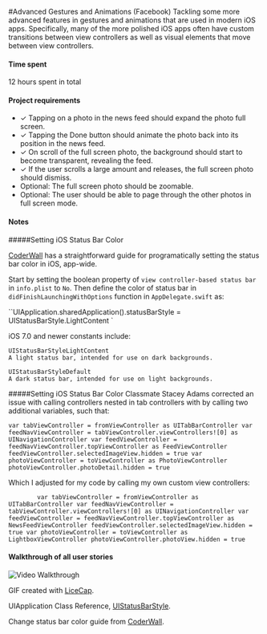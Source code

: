 #Advanced Gestures and Animations (Facebook)
Tackling some more advanced features in gestures and animations that are used in modern iOS apps. Specifically, many of the more polished iOS apps often have custom transitions between view controllers as well as visual elements that move between view controllers.

#### Time spent
12 hours spent in total

#### Project requirements
* ✓ Tapping on a photo in the news feed should expand the photo full screen.
* ✓ Tapping the Done button should animate the photo back into its position in the news feed.
* ✓ On scroll of the full screen photo, the background should start to become transparent, revealing the feed.
* ✓ If the user scrolls a large amount and releases, the full screen photo should dismiss.
* Optional: The full screen photo should be zoomable.
* Optional: The user should be able to page through the other photos in full screen mode.


#### Notes
#####Setting iOS Status Bar Color

[CoderWall](https://coderwall.com/p/dyqrfa/customize-navigation-bar-appearance-with-swift) has a straightforward guide for programatically setting the status bar color in iOS, app-wide.

Start by setting the boolean property of `view controller-based status bar`  in  `info.plist` to `No`. Then define the color of status bar in `didFinishLaunchingWithOptions` function in `AppDelegate.swift` as:

``UIApplication.sharedApplication().statusBarStyle = UIStatusBarStyle.LightContent
`

iOS 7.0 and newer constants include:

	UIStatusBarStyleLightContent
	A light status bar, intended for use on dark backgrounds.
	
	UIStatusBarStyleDefault
	A dark status bar, intended for use on light backgrounds.
	
	
#####Setting iOS Status Bar Color
Classmate Stacey Adams corrected an issue with calling controllers nested in tab controllers with by calling two additional variables, such that: 

`var tabViewController = fromViewController as UITabBarController
var feedNavViewController = tabViewController.viewControllers![0] as UINavigationController
var feedViewController = feedNavViewController.topViewController as FeedViewController
feedViewController.selectedImageView.hidden = true
var photoViewController = toViewController as PhotoViewController
photoViewController.photoDetail.hidden = true`

Which I adjusted for my code by calling my own custom view controllers:

`        var tabViewController = fromViewController as UITabBarController
        var feedNavViewController = tabViewController.viewControllers![0] as UINavigationController
        var feedViewController = feedNavViewController.topViewController as NewsFeedViewController
        feedViewController.selectedImageView.hidden = true
        var photoViewController = toViewController as LightboxViewController
        photoViewController.photoView.hidden = true`


#### Walkthrough of all user stories

![Video Walkthrough](facebook.gif)

GIF created with [LiceCap](http://www.cockos.com/licecap/).

UIApplication Class Reference, [UIStatusBarStyle](https://developer.apple.com/library/ios/documentation/UIKit/Reference/UIApplication_Class/#//apple_ref/c/tdef/UIStatusBarStyle).

Change status bar color guide from [CoderWall](https://coderwall.com/p/dyqrfa/customize-navigation-bar-appearance-with-swift).